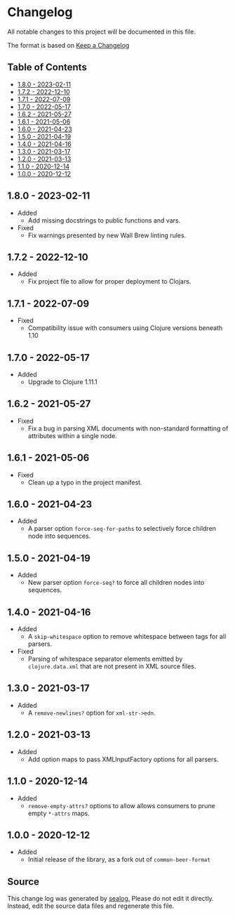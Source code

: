 # Changelog

All notable changes to this project will be documented in this file.

The format is based on [Keep a Changelog](https://keepachangelog.com/en/1.0.0/)

## Table of Contents

* [1.8.0 - 2023-02-11](#180---2023-02-11)
* [1.7.2 - 2022-12-10](#172---2022-12-10)
* [1.7.1 - 2022-07-09](#171---2022-07-09)
* [1.7.0 - 2022-05-17](#170---2022-05-17)
* [1.6.2 - 2021-05-27](#162---2021-05-27)
* [1.6.1 - 2021-05-06](#161---2021-05-06)
* [1.6.0 - 2021-04-23](#160---2021-04-23)
* [1.5.0 - 2021-04-19](#150---2021-04-19)
* [1.4.0 - 2021-04-16](#140---2021-04-16)
* [1.3.0 - 2021-03-17](#130---2021-03-17)
* [1.2.0 - 2021-03-13](#120---2021-03-13)
* [1.1.0 - 2020-12-14](#110---2020-12-14)
* [1.0.0 - 2020-12-12](#100---2020-12-12)

## 1.8.0 - 2023-02-11

* Added
  * Add missing docstrings to public functions and vars.
* Fixed
  * Fix warnings presented by new Wall Brew linting rules.

## 1.7.2 - 2022-12-10

* Added
  * Fix project file to allow for proper deployment to Clojars.

## 1.7.1 - 2022-07-09

* Fixed
  * Compatibility issue with consumers using Clojure versions beneath 1.10

## 1.7.0 - 2022-05-17

* Added
  * Upgrade to Clojure 1.11.1

## 1.6.2 - 2021-05-27

* Fixed
  * Fix a bug in parsing XML documents with non-standard formatting of attributes within a single node.

## 1.6.1 - 2021-05-06

* Fixed
  * Clean up a typo in the project manifest.

## 1.6.0 - 2021-04-23

* Added
  * A parser option `force-seq-for-paths` to selectively force children node into sequences.

## 1.5.0 - 2021-04-19

* Added
  * New parser option `force-seq?` to force all children nodes into sequences.

## 1.4.0 - 2021-04-16

* Added
  * A `skip-whitespace` option to remove whitespace between tags for all parsers.
* Fixed
  * Parsing of whitespace separator elements emitted by `clojure.data.xml` that are not present in XML source files.

## 1.3.0 - 2021-03-17

* Added
  * A `remove-newlines?` option for `xml-str->edn`.

## 1.2.0 - 2021-03-13

* Added
  * Add option maps to pass XMLInputFactory options for all parsers.

## 1.1.0 - 2020-12-14

* Added
  * `remove-empty-attrs?` options to allow allows consumers to prune empty `*-attrs` maps.

## 1.0.0 - 2020-12-12

* Added
  * Initial release of the library, as a fork out of `common-beer-format`

## Source

This change log was generated by [sealog.](https://github.com/Wall-Brew-Co/lein-sealog)
Please do not edit it directly. Instead, edit the source data files and regenerate this file.
